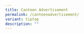 ```yaml
---
title: Canteen Advertisement
permalink: /canteenadvertisement/
variant: tiptap
description: ""
---
```

